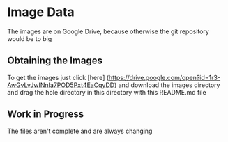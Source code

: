 # Image Data
The images are on Google Drive, because otherwise the git repository would be to big

## Obtaining the Images
To get the images just click [here] (https://drive.google.com/open?id=1r3-AwGvLvJwINnIa7POD5Pxt4EaCqyDD) and download the images directory
and drag the hole directory in this directory with this README.md file

## Work in Progress
The files aren't complete and are always changing